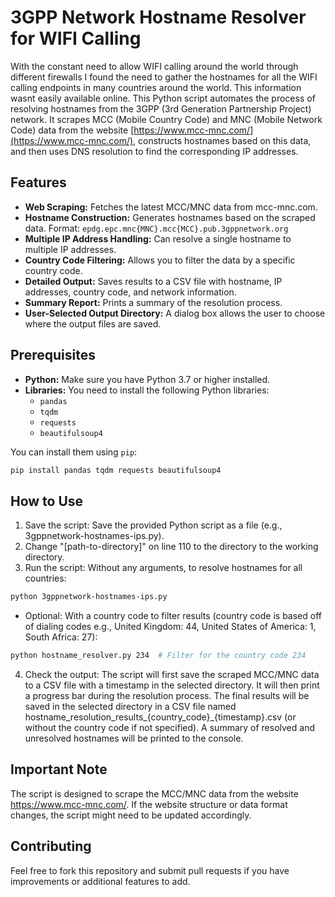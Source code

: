 # 3GPP Network Hostname Resolver for WIFI Calling

With the constant need to allow WIFI calling around the world through different firewalls I found the need to gather the hostnames for all the WIFI calling endpoints in many countries around the world. This information wasnt easily available online. This Python script automates the process of resolving hostnames from the 3GPP (3rd Generation Partnership Project) network. It scrapes MCC (Mobile Country Code) and MNC (Mobile Network Code) data from the website [https://www.mcc-mnc.com/](https://www.mcc-mnc.com/), constructs hostnames based on this data, and then uses DNS resolution to find the corresponding IP addresses. 

## Features

*   **Web Scraping:** Fetches the latest MCC/MNC data from mcc-mnc.com.
*   **Hostname Construction:** Generates hostnames based on the scraped data. Format:
`epdg.epc.mnc{MNC}.mcc{MCC}.pub.3gppnetwork.org`
*   **Multiple IP Address Handling:**  Can resolve a single hostname to multiple IP addresses.
*   **Country Code Filtering:** Allows you to filter the data by a specific country code.
*   **Detailed Output:** Saves results to a CSV file with hostname, IP addresses, country code, and network information.
*   **Summary Report:** Prints a summary of the resolution process.
*   **User-Selected Output Directory:** A dialog box allows the user to choose where the output files are saved.

## Prerequisites

*   **Python:** Make sure you have Python 3.7 or higher installed.
*   **Libraries:** You need to install the following Python libraries:
    -   `pandas`
    -   `tqdm`
    -   `requests`
    -   `beautifulsoup4`
    
You can install them using `pip`:

```bash
pip install pandas tqdm requests beautifulsoup4
```

## How to Use
1. Save the script: Save the provided Python script as a file (e.g., 3gppnetwork-hostnames-ips.py).
2. Change "[path-to-directory]" on line 110 to the directory to the working directory.
3. Run the script:
Without any arguments, to resolve hostnames for all countries:

```bash
python 3gppnetwork-hostnames-ips.py
```
* Optional: With a country code to filter results (country code is based off of dialing codes e.g., United Kingdom: 44, United States of America: 1, South Africa: 27):

```bash
python hostname_resolver.py 234  # Filter for the country code 234
```

4. Check the output:
The script will first save the scraped MCC/MNC data to a CSV file with a timestamp in the selected directory.
It will then print a progress bar during the resolution process.
The final results will be saved in the selected directory in a CSV file named hostname_resolution_results_{country_code}_{timestamp}.csv (or without the country code if not specified).
A summary of resolved and unresolved hostnames will be printed to the console.

## Important Note
The script is designed to scrape the MCC/MNC data from the website https://www.mcc-mnc.com/. If the website structure or data format changes, the script might need to be updated accordingly.

## Contributing
Feel free to fork this repository and submit pull requests if you have improvements or additional features to add.
